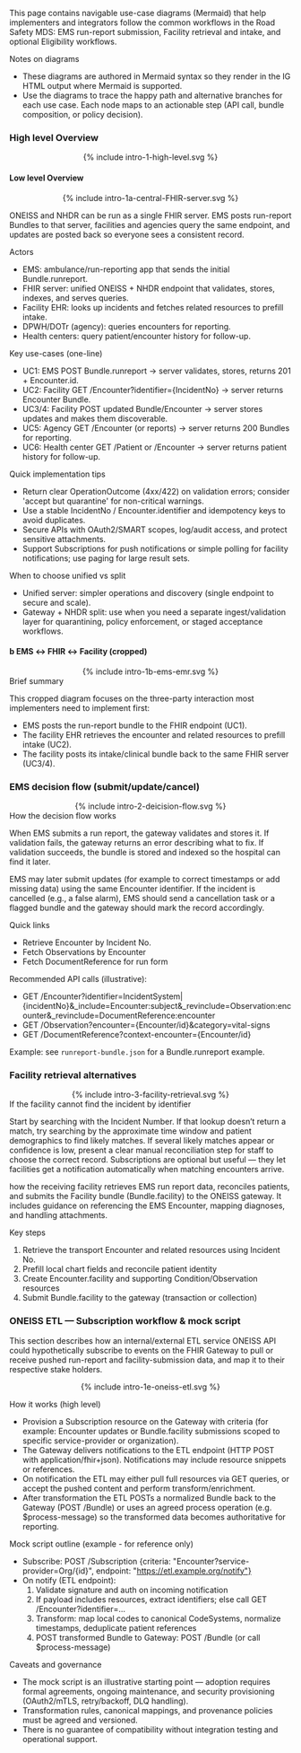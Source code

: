 <style>
/* Container centers inline content */
.svg-wrap {
  max-width: 100%;
  overflow: hidden;
  text-align: center; /* center smaller images without forcing them to grow */
}

/* Keep intrinsic size (no upscaling), allow downscaling to fit width,
   but constrain very tall/large images by viewport height so they don't stretch the page. */
.svg-wrap svg {
  display: inline-block;
  vertical-align: middle;
  max-width: 100%;       /* allow downscaling to container width */
  height: auto !important; 
  box-sizing: border-box;
}
</style>
This page contains navigable use-case diagrams (Mermaid) that help implementers and integrators follow the common workflows in the Road Safety MDS: EMS run-report submission, Facility retrieval and intake, and optional Eligibility workflows.

Notes on diagrams
- These diagrams are authored in Mermaid syntax so they render in the IG HTML output where Mermaid is supported.
- Use the diagrams to trace the happy path and alternative branches for each use case. Each node maps to an actionable step (API call, bundle composition, or policy decision).

### High level Overview

<div class="svg-wrap">
{% include intro-1-high-level.svg %}
</div>

#### Low level Overview

<div class="svg-wrap">
{% include intro-1a-central-FHIR-server.svg %}
</div>

ONEISS and NHDR can be run as a single FHIR server. EMS posts run-report Bundles to that server, facilities and agencies query the same endpoint, and updates are posted back so everyone sees a consistent record.

Actors
- EMS: ambulance/run-reporting app that sends the initial Bundle.runreport.
- FHIR server: unified ONEISS + NHDR endpoint that validates, stores, indexes, and serves queries.
- Facility EHR: looks up incidents and fetches related resources to prefill intake.
- DPWH/DOTr (agency): queries encounters for reporting.
- Health centers: query patient/encounter history for follow-up.

Key use-cases (one-line)
- UC1: EMS POST Bundle.runreport → server validates, stores, returns 201 + Encounter.id.
- UC2: Facility GET /Encounter?identifier={IncidentNo} → server returns Encounter Bundle.
- UC3/4: Facility POST updated Bundle/Encounter → server stores updates and makes them discoverable.
- UC5: Agency GET /Encounter (or reports) → server returns 200 Bundles for reporting.
- UC6: Health center GET /Patient or /Encounter → server returns patient history for follow-up.

Quick implementation tips
- Return clear OperationOutcome (4xx/422) on validation errors; consider 'accept but quarantine' for non-critical warnings.
- Use a stable IncidentNo / Encounter.identifier and idempotency keys to avoid duplicates.
- Secure APIs with OAuth2/SMART scopes, log/audit access, and protect sensitive attachments.
- Support Subscriptions for push notifications or simple polling for facility notifications; use paging for large result sets.

When to choose unified vs split
- Unified server: simpler operations and discovery (single endpoint to secure and scale).
- Gateway + NHDR split: use when you need a separate ingest/validation layer for quarantining, policy enforcement, or staged acceptance workflows.

#### b EMS ↔ FHIR ↔ Facility (cropped)
<div class="svg-wrap">
{% include intro-1b-ems-emr.svg %}
</div>
Brief summary

This cropped diagram focuses on the three-party interaction most implementers need to implement first:
- EMS posts the run-report bundle to the FHIR endpoint (UC1).
- The facility EHR retrieves the encounter and related resources to prefill intake (UC2).
- The facility posts its intake/clinical bundle back to the same FHIR server (UC3/4).

### EMS decision flow (submit/update/cancel)

<div class="svg-wrap">
{% include intro-2-deicision-flow.svg %}
</div>
How the decision flow works

When EMS submits a run report, the gateway validates and stores it. If validation fails, the gateway returns an error describing what to fix. If validation succeeds, the bundle is stored and indexed so the hospital can find it later.

EMS may later submit updates (for example to correct timestamps or add missing data) using the same Encounter identifier. If the incident is cancelled (e.g., a false alarm), EMS should send a cancellation task or a flagged bundle and the gateway should mark the record accordingly.

Quick links
- Retrieve Encounter by Incident No.
- Fetch Observations by Encounter
- Fetch DocumentReference for run form

Recommended API calls (illustrative):
- GET /Encounter?identifier=IncidentSystem|{incidentNo}&_include=Encounter:subject&_revinclude=Observation:encounter&_revinclude=DocumentReference:encounter
- GET /Observation?encounter={Encounter/id}&category=vital-signs
- GET /DocumentReference?context-encounter={Encounter/id}

Example: see `runreport-bundle.json` for a Bundle.runreport example.


### Facility retrieval alternatives
<div class="svg-wrap">
{% include intro-3-facility-retrieval.svg %}
</div>
If the facility cannot find the incident by identifier

Start by searching with the Incident Number. If that lookup doesn’t return a match, try searching by the approximate time window and patient demographics to find likely matches. If several likely matches appear or confidence is low, present a clear manual reconciliation step for staff to choose the correct record. Subscriptions are optional but useful — they let facilities get a notification automatically when matching encounters arrive.

how the receiving facility retrieves EMS run report data, reconciles patients, and submits the Facility bundle (Bundle.facility) to the ONEISS gateway. It includes guidance on referencing the EMS Encounter, mapping diagnoses, and handling attachments.

Key steps
1. Retrieve the transport Encounter and related resources using Incident No.
2. Prefill local chart fields and reconcile patient identity
3. Create Encounter.facility and supporting Condition/Observation resources
4. Submit Bundle.facility to the gateway (transaction or collection)

### ONEISS ETL — Subscription workflow & mock script

This section describes how an internal/external ETL service ONEISS API could hypothetically subscribe to events on the FHIR Gateway to pull or receive pushed run-report and facility-submission data, and map it to their respective stake holders.

<div class="svg-wrap">
{% include intro-1e-oneiss-etl.svg %}
</div>

How it works (high level)
- Provision a Subscription resource on the Gateway with criteria (for example: Encounter updates or Bundle.facility submissions scoped to specific service-provider or organization).
- The Gateway delivers notifications to the ETL endpoint (HTTP POST with application/fhir+json). Notifications may include resource snippets or references.
- On notification the ETL may either pull full resources via GET queries, or accept the pushed content and perform transform/enrichment.
- After transformation the ETL POSTs a normalized Bundle back to the Gateway (POST /Bundle) or uses an agreed process operation (e.g. $process-message) so the transformed data becomes authoritative for reporting.

Mock script outline (example - for reference only)
- Subscribe: POST /Subscription {criteria: "Encounter?service-provider=Org/{id}", endpoint: "https://etl.example.org/notify"}
- On notify (ETL endpoint):
  1) Validate signature and auth on incoming notification
  2) If payload includes resources, extract identifiers; else call GET /Encounter?identifier=...
  3) Transform: map local codes to canonical CodeSystems, normalize timestamps, deduplicate patient references
  4) POST transformed Bundle to Gateway: POST /Bundle (or call $process-message)

Caveats and governance
- The mock script is an illustrative starting point — adoption requires formal agreements, ongoing maintenance, and security provisioning (OAuth2/mTLS, retry/backoff, DLQ handling).
- Transformation rules, canonical mappings, and provenance policies must be agreed and versioned.
- There is no guarantee of compatibility without integration testing and operational support.
